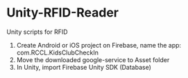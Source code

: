 # Unity-RFID-Reader
Unity scripts for RFID

1. Create Android or iOS project on Firebase, name the app: com.RCCL.KidsClubCheckIn
2. Move the downloaded google-service to Asset folder
3. In Unity, import Firebase Unity SDK (Database)
